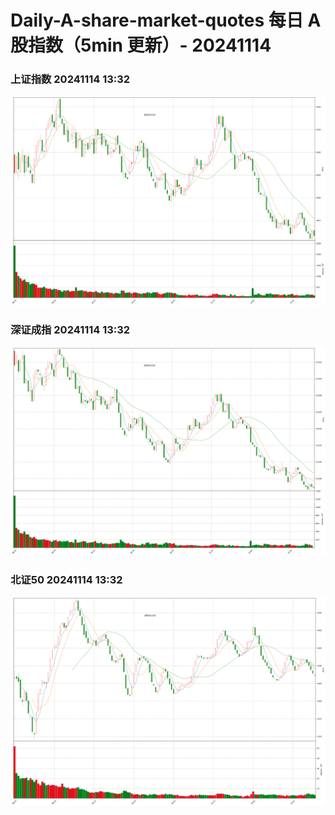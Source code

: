
# Daily-A-share-market-quotes 每日 A 股指数（5min 更新）- 20241114

### 上证指数 20241114 13:32
![](./fig/2024/11/20241114-sh000001.png)

### 深证成指 20241114 13:32
![](./fig/2024/11/20241114-sz399001.png)

### 北证50 20241114 13:32
![](./fig/2024/11/20241114-bj899050.png)
